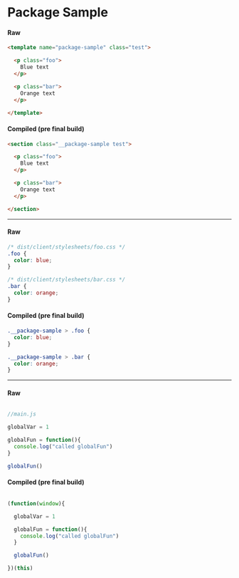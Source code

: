Package Sample
==============

#### Raw

```html
<template name="package-sample" class="test">

  <p class="foo">
    Blue text
  </p>

  <p class="bar">
    Orange text
  </p>

</template>

```

#### Compiled (pre final build)

```html
<section class="__package-sample test">

  <p class="foo">
    Blue text
  </p>

  <p class="bar">
    Orange text
  </p>

</section>
```

---

#### Raw

```css
/* dist/client/stylesheets/foo.css */
.foo {
  color: blue;
}

/* dist/client/stylesheets/bar.css */
.bar {
  color: orange;
}
```

#### Compiled (pre final build)

```css
.__package-sample > .foo {
  color: blue;
}

.__package-sample > .bar {
  color: orange;
}
```

---

#### Raw

```javascript

//main.js

globalVar = 1

globalFun = function(){
  console.log("called globalFun")
}

globalFun()

```

#### Compiled (pre final build)

```javascript

(function(window){

  globalVar = 1

  globalFun = function(){
    console.log("called globalFun")
  }

  globalFun()

})(this)

```
